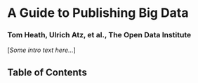 # A Guide to Publishing Big Data

### Tom Heath, Ulrich Atz, et al., The Open Data Institute

[*Some intro text here...*]


## Table of Contents

